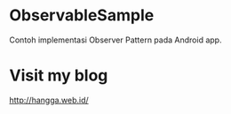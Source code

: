 # ObservableSample
Contoh implementasi Observer Pattern pada Android app.

# Visit my blog
http://hangga.web.id/
